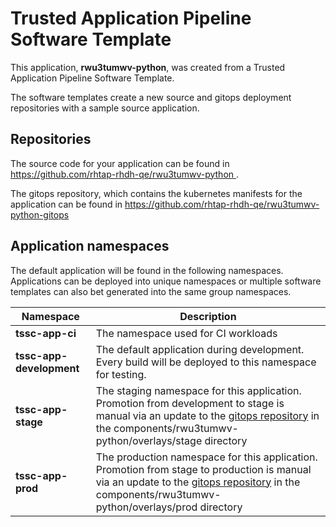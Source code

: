 # Trusted Application Pipeline Software Template

This application, **rwu3tumwv-python**, was created from a Trusted Application Pipeline Software Template.

The software templates create a new source and gitops deployment repositories with a sample source application. 

## Repositories

The source code for your application can be found in [https://github.com/rhtap-rhdh-qe/rwu3tumwv-python ](https://github.com/rhtap-rhdh-qe/rwu3tumwv-python ).
 
The gitops repository, which contains the kubernetes manifests for the application can be found in 
[https://github.com/rhtap-rhdh-qe/rwu3tumwv-python-gitops ](https://github.com/rhtap-rhdh-qe/rwu3tumwv-python-gitops ) 

## Application namespaces 

The default application will be found in the following namespaces. Applications can be deployed into unique namespaces or multiple software templates can also bet generated into the same group namespaces.  

|  Namespace   |  Description   |  
| -------- | -------- |
| **tssc-app-ci** | The namespace used for CI workloads |
| **tssc-app-development** | The default application during development. Every build will be deployed to this namespace for testing. |
| **tssc-app-stage** | The staging namespace for this application. Promotion from development to stage is manual via an update to the [gitops repository](https://github.com/rhtap-rhdh-qe/rwu3tumwv-python-gitops ) in the components/rwu3tumwv-python/overlays/stage directory |
| **tssc-app-prod** | The production namespace for this application. Promotion from stage to production is manual via an update to the [gitops repository](https://github.com/rhtap-rhdh-qe/rwu3tumwv-python-gitops ) in the components/rwu3tumwv-python/overlays/prod directory |